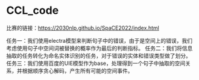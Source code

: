 # CCL_code

比赛的链接：https://2030nlp.github.io/SpaCE2022/index.html

任务一：我们使用electra模型来判断句子中的错误，由于是空间上的错误，我们考虑使用句子中空间词被替换的概率作为最后的判断指标。
任务二：我们将信息抽取的任务转化为命名实体识别的任务，对于错误的实体和错误类型做了划分。
任务三：我们使用百度的UIE模型作为base，处理得到一个句子中抽取的空间关系，并根据顺序贪心解码，产生所有可能的空间事件。
